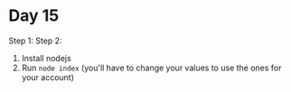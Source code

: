 # Day 15

Step 1:
Step 2:

1. Install nodejs
2. Run `node index` (you'll have to change your values to use the ones for your account)
